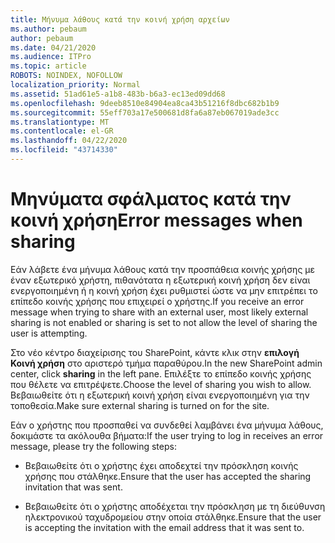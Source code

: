 ```yaml
---
title: Μήνυμα λάθους κατά την κοινή χρήση αρχείων
ms.author: pebaum
author: pebaum
ms.date: 04/21/2020
ms.audience: ITPro
ms.topic: article
ROBOTS: NOINDEX, NOFOLLOW
localization_priority: Normal
ms.assetid: 51ad61e5-a1b8-483b-b6a3-ec13ed09dd68
ms.openlocfilehash: 9deeb8510e84904ea8ca43b51216f8dbc682b1b9
ms.sourcegitcommit: 55eff703a17e500681d8fa6a87eb067019ade3cc
ms.translationtype: MT
ms.contentlocale: el-GR
ms.lasthandoff: 04/22/2020
ms.locfileid: "43714330"
---
```

# <a name="error-messages-when-sharing"></a><span data-ttu-id="00c0d-102">Μηνύματα σφάλματος κατά την κοινή χρήση</span><span class="sxs-lookup"><span data-stu-id="00c0d-102">Error messages when sharing</span></span>

<span data-ttu-id="00c0d-103">Εάν λάβετε ένα μήνυμα λάθους κατά την προσπάθεια κοινής χρήσης με έναν εξωτερικό χρήστη, πιθανότατα η εξωτερική κοινή χρήση δεν είναι ενεργοποιημένη ή η κοινή χρήση έχει ρυθμιστεί ώστε να μην επιτρέπει το επίπεδο κοινής χρήσης που επιχειρεί ο χρήστης.</span><span class="sxs-lookup"><span data-stu-id="00c0d-103">If you receive an error message when trying to share with an external user, most likely external sharing is not enabled or sharing is set to not allow the level of sharing the user is attempting.</span></span>
  
<span data-ttu-id="00c0d-104">Στο νέο κέντρο διαχείρισης του SharePoint, κάντε κλικ στην **επιλογή Κοινή χρήση** στο αριστερό τμήμα παραθύρου.</span><span class="sxs-lookup"><span data-stu-id="00c0d-104">In the  new SharePoint admin center, click **sharing** in the left pane.</span></span> <span data-ttu-id="00c0d-105">Επιλέξτε το επίπεδο κοινής χρήσης που θέλετε να επιτρέψετε.</span><span class="sxs-lookup"><span data-stu-id="00c0d-105">Choose the level of sharing you wish to allow.</span></span> <span data-ttu-id="00c0d-106">Βεβαιωθείτε ότι η εξωτερική κοινή χρήση είναι ενεργοποιημένη για την τοποθεσία.</span><span class="sxs-lookup"><span data-stu-id="00c0d-106">Make sure external sharing is turned on for the site.</span></span> 
  
<span data-ttu-id="00c0d-107">Εάν ο χρήστης που προσπαθεί να συνδεθεί λαμβάνει ένα μήνυμα λάθους, δοκιμάστε τα ακόλουθα βήματα:</span><span class="sxs-lookup"><span data-stu-id="00c0d-107">If the user trying to log in receives an error message, please try the following steps:</span></span>
  
- <span data-ttu-id="00c0d-108">Βεβαιωθείτε ότι ο χρήστης έχει αποδεχτεί την πρόσκληση κοινής χρήσης που στάλθηκε.</span><span class="sxs-lookup"><span data-stu-id="00c0d-108">Ensure that the user has accepted the sharing invitation that was sent.</span></span>
    
- <span data-ttu-id="00c0d-109">Βεβαιωθείτε ότι ο χρήστης αποδέχεται την πρόσκληση με τη διεύθυνση ηλεκτρονικού ταχυδρομείου στην οποία στάλθηκε.</span><span class="sxs-lookup"><span data-stu-id="00c0d-109">Ensure that the user is accepting the invitation with the email address that it was sent to.</span></span>
    

